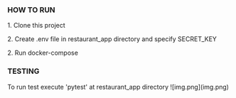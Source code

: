 <h3>HOW TO RUN</h3>
<p>1. Clone this project</p>
<p>2. Create .env file in restaurant_app directory and specify SECRET_KEY</p>
<p>2. Run docker-compose</p>


<h3>TESTING</h3>
To run test execute 'pytest' at restaurant_app directory
![img.png](img.png)

